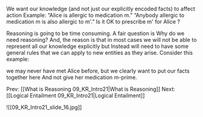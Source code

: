 ﻿We want our knowledge (and not just our explicitly encoded facts) to affect action
Example:
“Alice is allergic to medication m.”
“Anybody allergic to medication m is also allergic to m'.”
Is it OK to prescribe m' for Alice ?

Reasoning is going to be time consuming. A fair question is Why do we need reasoning?
And, the reason is that in most cases we will not be able to represent all our knowledge explicitly but
Instead will need to have some general rules that we can apply to new entities as they arise.
Consider this example: 

we may never have met Alice before, but we clearly want to put our facts together here
And not give her medication m-prime.

Prev: [[What is Reasoning 09_KR_Intro21|What is Reasoning]]
Next: [[Logical Entailment 09_KR_Intro21|Logical Entailment]]

![[09_KR_Intro21_slide_16.jpg]]

